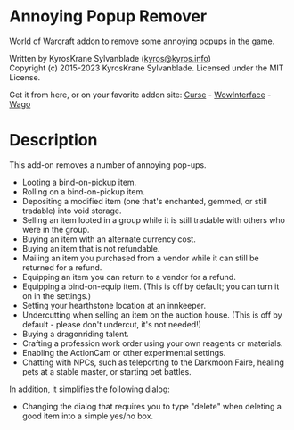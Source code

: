 # Annoying Popup Remover
World of Warcraft addon to remove some annoying popups in the game.

Written by KyrosKrane Sylvanblade (kyros@kyros.info)  
Copyright (c) 2015-2023 KyrosKrane Sylvanblade. Licensed under the MIT License.

Get it from here, or on your favorite addon site: [Curse](https://www.curseforge.com/wow/addons/bop-items-quick-loot) - [WowInterface](https://www.wowinterface.com/downloads/info23631-AnnoyingPop-upRemover.html) - [Wago](https://addons.wago.io/addons/annoying-pop-up-remover)

# Description
This add-on removes a number of annoying pop-ups.
- Looting a bind-on-pickup item.
- Rolling on a bind-on-pickup item.
- Depositing a modified item (one that's enchanted, gemmed, or still tradable) into void storage. 
- Selling an item looted in a group while it is still tradable with others who were in the group.
- Buying an item with an alternate currency cost.
- Buying an item that is not refundable.
- Mailing an item you purchased from a vendor while it can still be returned for a refund.
- Equipping an item you can return to a vendor for a refund.
- Equipping a bind-on-equip item. (This is off by default; you can turn it on in the settings.)
- Setting your hearthstone location at an innkeeper.
- Undercutting when selling an item on the auction house. (This is off by default - please don't undercut, it's not needed!)
- Buying a dragonriding talent.
- Crafting a profession work order using your own reagents or materials.
- Enabling the ActionCam or other experimental settings.
- Chatting with NPCs, such as teleporting to the Darkmoon Faire, healing pets at a stable master, or starting pet battles.

In addition, it simplifies the following dialog:

- Changing the dialog that requires you to type "delete" when deleting a good item into a simple yes/no box.
